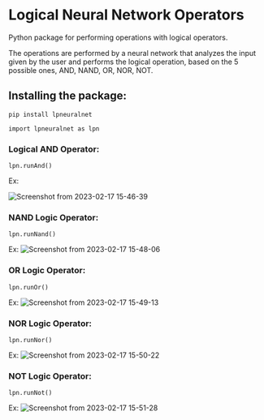 # Logical Neural Network Operators

Python package for performing operations with logical operators.

The operations are performed by a neural network that analyzes the input given by the user and performs the logical operation, based on the 5 possible ones, AND, NAND, OR, NOR, NOT.

## Installing the package:
 ```pip install lpneuralnet```
 
 ```import lpneuralnet as lpn```

### Logical AND Operator:
```lpn.runAnd()```

Ex:

![Screenshot from 2023-02-17 15-46-39](https://user-images.githubusercontent.com/86479444/219758166-58c9598e-11c6-403e-985c-ed91eb3e5c0e.png)

### NAND Logic Operator:
```lpn.runNand()```

Ex:
![Screenshot from 2023-02-17 15-48-06](https://user-images.githubusercontent.com/86479444/219758426-c4a2b89b-6e8c-422c-807d-ed5d3bb51df4.png)

### OR Logic Operator:
```lpn.runOr()```

Ex:
![Screenshot from 2023-02-17 15-49-13](https://user-images.githubusercontent.com/86479444/219758620-fbbc1e98-d9df-4161-8ec0-865d8b6ed16f.png)

### NOR Logic Operator:
```lpn.runNor()```

Ex:
![Screenshot from 2023-02-17 15-50-22](https://user-images.githubusercontent.com/86479444/219758813-a2514e2a-3b61-46cd-8f3b-94c6e768f159.png)

### NOT Logic Operator:
```lpn.runNot()```

Ex:
![Screenshot from 2023-02-17 15-51-28](https://user-images.githubusercontent.com/86479444/219759009-e6ed240f-cac0-4531-944a-402f602d9304.png)
